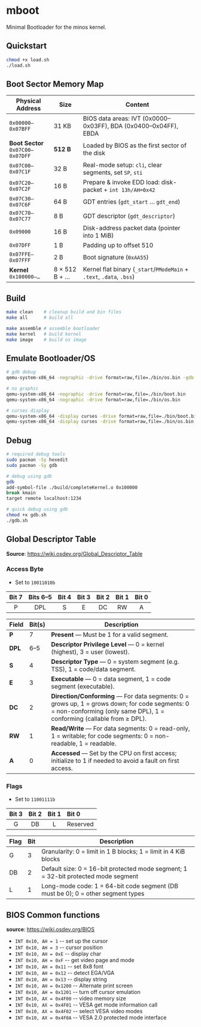 # mboot

Minimal Bootloader for the minos kernel.

## Quickstart
```bash
chmod +x load.sh
./load.sh
```

## Boot Sector Memory Map

| Physical Address         | Size            | Content                                                       |
|--------------------------|-----------------|---------------------------------------------------------------|
| `0x00000–0x07BFF`        | 31 KB           | BIOS data areas: IVT (0x0000–0x03FF), BDA (0x0400–0x04FF), EBDA |
| **Boot Sector**<br>`0x07C00–0x07DFF` | **512 B**       | Loaded by BIOS as the first sector of the disk                |
| `0x07C00–0x07C1F`        | 32 B            | Real-mode setup: `cli`, clear segments, set `SP`, `sti`       |
| `0x07C20–0x07C2F`        | 16 B            | Prepare & invoke EDD load: disk-packet + `int 13h/AH=0x42`     |
| `0x07C30–0x07C6F`        | 64 B            | GDT entries (`gdt_start` … `gdt_end`)                         |
| `0x07C70–0x07C77`        | 8 B             | GDT descriptor (`gdt_descriptor`)                             |
| `0x09000`                | 16 B            | Disk-address packet data (pointer into 1 MiB)                 |
| `0x07DFF`                | 1 B             | Padding up to offset 510                                      |
| `0x07FFE–0x07FFF`        | 2 B             | Boot signature (`0xAA55`)                                     |
| **Kernel**<br>`0x100000–…`   | 8 × 512 B + …  | Kernel flat binary (`_start`/`PModeMain` + `.text`, `.data`, `.bss`) |

## Build

```bash
make clean    # cleanup build and bin files
make all      # build all

make assemble # assemble bootloader
make kernel   # build kernel
make image    # build os image
```

## Emulate Bootloader/OS

```bash
# gdb debug
qemu-system-x86_64 -nographic -drive format=raw,file=./bin/os.bin -gdb tcp::1234 stdio -S

# no graphic
qemu-system-x86_64 -nographic -drive format=raw,file=./bin/boot.bin
qemu-system-x86_64 -nographic -drive format=raw,file=./bin/os.bin

# curses display
qemu-system-x86_64 -display curses -drive format=raw,file=./bin/boot.bin
qemu-system-x86_64 -display curses -drive format=raw,file=./bin/os.bin
```

## Debug
```bash
# required debug tools
sudo pacman -Sy hexedit
sudo pacman -Sy gdb

# debug using gdb
gdb
add-symbol-file ./build/completeKernel.o 0x100000
break kmain
target remote localhost:1234

# quick debug using gdb
chmod +x gdb.sh
./gdb.sh
```

## Global Descriptor Table

**Source**: https://wiki.osdev.org/Global_Descriptor_Table

### Access Byte

- Set to `10011010b`

| Bit 7 | Bits 6–5 | Bit 4 | Bit 3 | Bit 2 | Bit 1 | Bit 0 |
|:-----:|:--------:|:-----:|:-----:|:-----:|:-----:|:-----:|
|   P   |   DPL    |   S   |   E   |   DC  |   RW  |   A   |


| Field   | Bit(s) | Description                                                                                                                                                            |
|---------|--------|------------------------------------------------------------------------------------------------------------------------------------------------------------------------|
| **P**   | 7      | **Present** — Must be 1 for a valid segment.                                                                                                                           |
| **DPL** | 6–5    | **Descriptor Privilege Level** — 0 = kernel (highest), 3 = user (lowest).                                                                                              |
| **S**   | 4      | **Descriptor Type** — 0 = system segment (e.g. TSS), 1 = code/data segment.                                                                                            |
| **E**   | 3      | **Executable** — 0 = data segment, 1 = code segment (executable).                                                                                                      |
| **DC**  | 2      | **Direction/Conforming** — For data segments: 0 = grows up, 1 = grows down; for code segments: 0 = non-conforming (only same DPL), 1 = conforming (callable from ≥ DPL). |
| **RW**  | 1      | **Read/Write** — For data segments: 0 = read-only, 1 = writable; for code segments: 0 = non-readable, 1 = readable.                                                     |
| **A**   | 0      | **Accessed** — Set by the CPU on first access; initialize to 1 if needed to avoid a fault on first access.                                                           |



### Flags

- Set to `11001111b`

| Bit 3 | Bit 2 | Bit 1 | Bit 0    |
|:-----:|:-----:|:-----:|:---------|
|   G   |   DB  |   L   | Reserved |

| Flag | Bit | Description                                                                          |
|------|-----|--------------------------------------------------------------------------------------|
| G    | 3   | Granularity: 0 = limit in 1 B blocks; 1 = limit in 4 KiB blocks                     |
| DB   | 2   | Default size: 0 = 16-bit protected mode segment; 1 = 32-bit protected mode segment  |
| L    | 1   | Long-mode code: 1 = 64-bit code segment (DB must be 0); 0 = other segment types      |


## BIOS Common functions
**source**: https://wiki.osdev.org/BIOS

* `INT 0x10, AH = 1` -- set up the cursor
* `INT 0x10, AH = 3` -- cursor position
* `INT 0x10, AH = 0xE` -- display char
* `INT 0x10, AH = 0xF` -- get video page and mode
* `INT 0x10, AH = 0x11` -- set 8x8 font
* `INT 0x10, AH = 0x12` -- detect EGA/VGA
* `INT 0x10, AH = 0x13` -- display string
* `INT 0x10, AH = 0x1200` -- Alternate print screen
* `INT 0x10, AH = 0x1201` -- turn off cursor emulation
* `INT 0x10, AX = 0x4F00` -- video memory size
* `INT 0x10, AX = 0x4F01` -- VESA get mode information call
* `INT 0x10, AX = 0x4F02` -- select VESA video modes
* `INT 0x10, AX = 0x4F0A` -- VESA 2.0 protected mode interface

